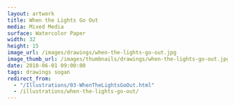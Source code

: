 ```yaml
---
layout: artwork
title: When the Lights Go Out
media: Mixed Media
surface: Watercolor Paper
width: 32
height: 15
image_url: /images/drawings/when-the-lights-go-out.jpg
image_thumb_url: /images/thumbnails/drawings/when-the-lights-go-out.jpg
date: 2010-06-01 09:00:00
tags: drawings sogan
redirect_from:
  - "/Illustrations/03-WhenTheLightsGoOut.html"
  - /illustrations/when-the-lights-go-out/
---
```

